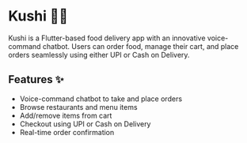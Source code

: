 # Kushi 🍔🤖

Kushi is a Flutter-based food delivery app with an innovative voice-command chatbot. Users can order food, manage their cart, and place orders seamlessly using either UPI or Cash on Delivery.

## Features ✨

- Voice-command chatbot to take and place orders
- Browse restaurants and menu items
- Add/remove items from cart
- Checkout using UPI or Cash on Delivery
- Real-time order confirmation
